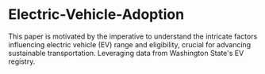# Electric-Vehicle-Adoption
This paper is motivated by the imperative to understand the intricate factors influencing electric vehicle (EV) range and eligibility, crucial for advancing sustainable transportation. Leveraging data from Washington State's EV registry.
